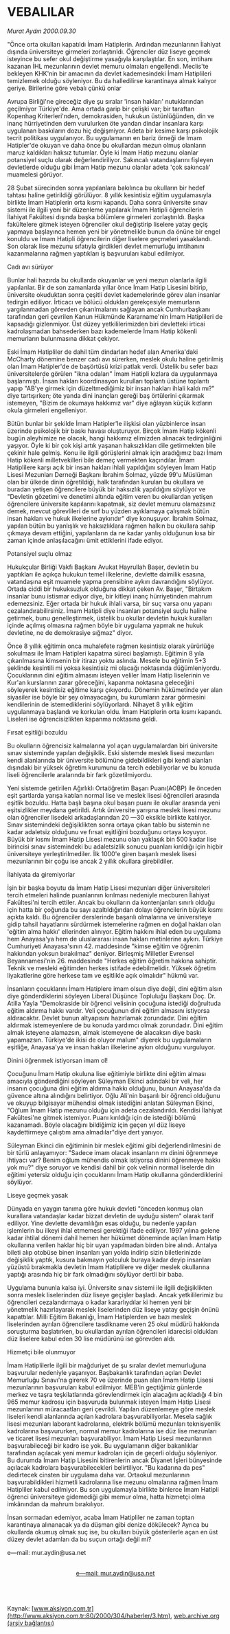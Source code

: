 # VEBALILAR

*Murat Aydın 2000.09.30*

<div>
 <p class="spot">
  "Önce orta okulları kapatıldı İmam Hatiplerin. Ardından mezunlarının
İlahiyat dışında üniversiteye girmeleri zorlaştırıldı. Öğrenciler düz
liseye geçmek isteyince bu sefer okul değiştirme yasağıyla karşılaştılar. En son, imtihanı
kazanan İHL mezunlarının  devlet memuru olmaları engellendi. Meclis'te bekleyen KHK'nin bir
amacının da  devlet kademesindeki İmam Hatiplileri temizlemek olduğu söyleniyor. Bu da  halledilirse
karantinaya almak kalıyor geriye. Birilerine göre vebalı çünkü onlar
 </p>
 <p class="spot">
  Avrupa Birliği'ne gireceğiz diye şu sıralar 'insan hakları' nutuklarından geçilmiyor Türkiye'de. Ama ortada garip bir çelişki var; bir taraftan Kopenhag Kriterleri'nden, demokrasiden, hukukun üstünlüğünden, din ve inanç hürriyetinden dem vurulurken öte yandan dindar insanlara karşı uygulanan baskıların dozu hiç değişmiyor. Adeta bir kesime karşı psikolojik tecrit politikası uygulanıyor. Bu uygulamanın en bariz örneği de İmam Hatipler'de okuyan ve daha önce bu okullardan mezun olmuş olanların maruz kaldıkları haksız tutumlar. Öyle ki İmam Hatip mezunu olanlar potansiyel suçlu olarak değerlendiriliyor. Sakıncalı vatandaşlarını fişleyen devletlerde olduğu gibi İmam Hatip mezunu olanlar adeta 'çok sakıncalı' muamelesi görüyor.
 </p>
 <p class="metin">
  28 Şubat sürecinden sonra yapılanlara bakılınca bu okulların bir hedef tahtası haline getirildiği görülüyor. 8 yıllık kesintisiz eğitim uygulamasıyla birlikte İmam Hatiplerin orta kısmı kapandı. Daha sonra üniversite sınav sistemi ile ilgili yeni bir düzenleme yapılarak İmam Hatipli öğrencilerin İlahiyat Fakültesi dışında başka bölümlere girmeleri zorlaştırıldı. Başka fakültelere gitmek isteyen öğrenciler okul değiştirip liselere yatay geçiş yapmaya başlayınca hemen yeni bir yönetmelikle bunun da önüne bir engel konuldu ve İmam Hatipli öğrencilerin diğer liselere geçmeleri yasaklandı. Son olarak lise mezunu sıfatıyla girdikleri devlet memurluğu imtihanını kazanmalarına rağmen yaptıkları iş başvuruları kabul edilmiyor.
 </p>
 <p class="metin">
  Cadı avı sürüyor
 </p>
 <p class="metin">
  Bunlar hali hazırda bu okullarda okuyanlar ve yeni mezun olanlarla ilgili yapılanlar. Bir de son zamanlarda yıllar önce İmam Hatip Lisesini bitirip, üniversite okuduktan sonra çeşitli devlet kademelerinde görev alan insanlar tedirgin ediliyor. İrticacı ve bölücü oldukları gerekçesiyle memurların yargılanmadan görevden çıkarılmalarını sağlayan ancak Cumhurbaşkanı tarafından geri çevrilen Kanun Hükmünde Kararname'nin İmam Hatiplileri de kapsadığı gizlenmiyor. Üst düzey yetkililerimizden biri devletteki irticai kadrolaşmadan bahsederken bazı kademelerde İmam Hatip kökenli memurların bulunmasına dikkat çekiyor.
 </p>
 <p class="metin">
  Eski İmam Hatipliler de dahil tüm dindarları hedef alan Amerika'daki McCharty dönemine benzer cadı avı sürerken, meslek okulu haline getirilmiş olan İmam Hatipler'de de başörtüsü krizi patlak verdi. Üstelik bu sefer bazı üniversitelerde görülen "ikna odaları" İmam Hatipli kızlara da uygulanmaya başlanmıştı. İnsan hakları koordinasyon kurulları toplantı üstüne toplantı yapıp "AB'ye girmek için düzeltmediğimiz bir insan hakları ihlali kaldı mı?" diye tartışırken; öte yanda dini inançları gereği baş örtülerini çıkarmak istemeyen, "Bizim de okumaya hakkımız var" diye ağlayan küçük kızların okula girmeleri engelleniyor.
 </p>
 <p class="metin">
  Bütün bunlar bir şekilde İmam Hatipler'le ilişkisi olan yüzbinlerce insan üzerinde psikolojik bir baskı havası oluşturuyor. Birçok İmam Hatip kökenli bugün aleyhimize ne olacak, hangi hakkımız elimizden alınacak tedirginliğini yaşıyor. Öyle ki bir çok kişi artık yaşanan haksızlıkları dile getirmekten bile çekinir hale gelmiş. Konu ile ilgili görüşlerini almak için aradığımız bazı İmam Hatip kökenli milletvekilleri bile demeç vermekten kaçındılar. İmam Hatiplilere karşı açık bir insan hakları ihlali yapıldığını söyleyen İmam Hatip Lisesi Mezunları Derneği Başkanı İbrahim Solmaz, yüzde 99'u Müslüman olan bir ülkede dinin öğretildiği, halk tarafından kurulan bu okullara ve buradan yetişen öğrencilere büyük bir haksızlık yapıldığını söylüyor ve "Devletin gözetimi ve denetimi altında eğitim veren bu okullardan yetişen öğrencilere üniversite kapılarını kapatmak, siz devlet memuru olamazsınız demek, mevcut görevlileri de sırf bu yüzden ayıklamaya çalışmak bütün insan hakları ve hukuk ilkelerine aykırıdır" diye konuşuyor. İbrahim Solmaz, yapılan bütün bu yanlışlık ve haksızlıklara rağmen halkın bu okullara sahip çıkmaya devam ettiğini, yapılanların da ne kadar yanlış olduğunun kısa bir zaman içinde anlaşılacağını ümit ettiklerini ifade ediyor.
 </p>
 <p class="metin">
  Potansiyel suçlu olmaz
 </p>
 <p class="metin">
  Hukukçular Birliği Vakfı Başkanı Avukat Hayrullah Başer, devletin bu yaptıkları ile açıkça hukukun temel ilkelerine, devlette daimilik esasına, vatandaşına eşit muamele yapma prensibine aykırı davrandığını söylüyor. Ortada ciddi bir hukuksuzluk olduğuna dikkat çeken Av. Başer, "Birtakım insanlar bunu istismar ediyor diye, bir kitleyi inanç hürriyetinden mahrum edemezsiniz. Eğer ortada bir hukuk ihlali varsa, bir suç varsa onu yapanı cezalandırabilirsiniz. İmam Hatipli diye insanları potansiyel suçlu haline getirmek, bunu genelleştirmek, üstelik bu okullar devletin hukuk kuralları içinde açılmış olmasına rağmen böyle bir uygulama yapmak ne hukuk devletine, ne de demokrasiye sığmaz" diyor.
 </p>
 <p class="metin">
  Önce 8 yıllık eğitimin onca muhalefete rağmen kesintisiz olarak yürürlüğe sokulması ile İmam Hatipleri kapatma süreci başlamıştı. Eğitimin 8 yıla çıkarılmasına kimsenin bir itirazı yoktu aslında. Mesele bu eğitimin 5+3 şeklinde kesintili mi yoksa kesintisiz mi olacağı noktasında düğümleniyordu. Çocuklarının dini eğitim almasını isteyen veliler İmam Hatip liselerinin ve Kur'an kurslarının zarar göreceğini, kapanma noktasına geleceğini söyleyerek kesintisiz eğitime karşı çıkıyordu. Dönemin hükümetinde yer alan siyasiler ise böyle bir şey olmayacağını, bu kurumların zarar görmesini kendilerinin de istemediklerini söylüyorlardı. Nihayet 8 yıllık eğitim uygulanmaya başlandı ve korkulan oldu. İmam Hatiplerin orta kısmı kapandı. Liseleri ise öğrencisizlikten kapanma noktasına geldi.
 </p>
 <p class="metin">
  Fırsat eşitliği bozuldu
 </p>
 <p class="metin">
  Bu okulların öğrencisiz kalmalarına yol açan uygulamalardan biri üniversite sınav sisteminde yapılan değişiklik. Eski sistemde meslek lisesi mezunları kendi alanlarında bir üniversite bölümüne gidebildikleri gibi kendi alanları dışındaki bir yüksek öğretim kurumunu da tercih edebiliyorlar ve bu konuda liseli öğrencilerle aralarında bir fark gözetilmiyordu.
 </p>
 <p class="metin">
  Yeni sistemde getirilen Ağırlıklı Ortaöğretim Başarı Puanı(AOBP) ile önceden eşit şartlarda yarışa katılan normal lise ve meslek lisesi öğrencileri arasında eşitlik bozuldu. Hatta başlı başına okul başarı puanı ile okullar arasında yeni eşitsizlikler meydana getirildi. Artık üniversite yarışına meslek lisesi mezunu olan öğrenciler lisedeki  arkadaşlarından 20 —30 eksikle birlikte katılıyor. Sınav sistemindeki değişiklikten sonra ortaya çıkan tablo bu sistemin ne kadar adaletsiz olduğunu ve fırsat eşitliğini bozduğunu ortaya koyuyor. Büyük bir kısmı İmam Hatip Lisesi mezunu olan yaklaşık bin 500 kadar lise birincisi sınav sistemindeki bu adaletsizlik sonucu puanları kırıldığı için hiçbir üniversiteye yerleştirilmediler. İlk 1000'e giren başarılı meslek lisesi mezunlarının bir çoğu ise ancak 2 yıllık okullara girebildiler.
 </p>
 <p class="metin">
  İlahiyata da giremiyorlar
 </p>
 <p class="metin">
  İşin bir başka boyutu da İmam Hatip Lisesi mezunları diğer üniversiteleri tercih etmeleri halinde puanlarının kırılması nedeniyle mecburen İlahiyat Fakültesi'ni tercih ettiler. Ancak bu okulların da kontenjanları sınırlı olduğu için hatta bir çoğunda bu sayı azaltıldığından dolayı öğrencilerin büyük kısmı açıkta kaldı. Bu öğrenciler derslerinde başarılı olmalarına ve üniversiteye gidip tahsil hayatlarını sürdürmek istemelerine rağmen en doğal hakları olan 'eğitim alma hakkı' ellerinden alınıyor. Eğitim hakkını ihlal eden bu uygulama hem Anayasa'ya hem de uluslararası insan hakları metinlerine aykırı. Türkiye Cumhuriyeti Anayasa'sının 42. maddesinde "kimse eğitim ve öğrenim hakkından yoksun bırakılmaz" deniyor. Birleşmiş Milletler Evrensel Beyannamesi'nin 26. maddesinde "Herkes eğitim öğretim hakkına sahiptir. Teknik ve mesleki eğitimden herkes istifade edebilmelidir. Yüksek öğretim liyakatlerine göre herkese tam ve eşitlikle açık olmalıdır" hükmü var.
 </p>
 <p class="metin">
  İnsanların çocuklarını İmam Hatiplere imam olsun diye değil, dini eğitim alsın diye gönderdiklerini söyleyen Liberal Düşünce Topluluğu Başkanı Doç. Dr. Atilla Yayla "Demokraside bir öğrenci velisinin çocuğuna istediği doğrultuda eğitim aldırma hakkı vardır. Veli çocuğunun dini eğitim almasını istiyorsa aldıracaktır. Devlet bunun altyapısını hazırlamak zorundadır. Dini eğitim aldırmak istemeyenlere de bu konuda  yardımcı olmak zorundadır. Dini eğitim almak isteyene alamazsın, almak istemeyene de alacaksın diye baskı yapamazsın. Türkiye'de ikisi de oluyor malum" diyerek bu uygulamaların eşitliğe, Anayasa'ya ve insan hakları ilkelerine aykırı olduğunu vurguluyor.
 </p>
 <p class="metin">
  Dinini öğrenmek istiyorsan imam ol!
 </p>
 <p class="metin">
  Çocuğunu İmam Hatip okuluna lise eğitimiyle birlikte dini eğitim alması amacıyla gönderdiğini söyleyen Süleyman Ekinci adındaki bir veli, her insanın çocuğuna dini eğitim aldırma hakkı olduğunu, bunun Anayasa'da da güvence altına alındığını belirtiyor. Oğlu Ali'nin başarılı bir öğrenci olduğunu ve okuyup bilgisayar mühendisi olmak istediğini anlatan Süleyman Ekinci, "Oğlum İmam Hatip mezunu olduğu için adeta cezalandırıldı. Kendisi İlahiyat Fakültesi'ne gitmek istemiyor. Puanı kırıldığı için de istediği bölümü kazanamadı. Böyle olacağını bildiğimiz için geçen yıl düz liseye kaydettirmeye çalıştım ama almadılar"diye dert yanıyor.
 </p>
 <p class="metin">
  Süleyman Ekinci din eğitiminin bir meslek eğitimi gibi değerlendirilmesini de bir türlü anlayamıyor: "Sadece imam olacak insanların mı dinini öğrenmeye ihtiyacı var? Benim oğlum mühendis olmak istiyorsa dinini öğrenmeye hakkı yok mu?" diye soruyor ve kendisi dahil bir çok velinin normal liselerde din eğitimi yetersiz olduğu için çocuklarını İmam Hatip okullarına gönderdiklerini söylüyor.
 </p>
 <p class="metin">
  Liseye geçmek yasak
 </p>
 <p class="metin">
  Dünyada en yaygın tanıma göre hukuk devleti "önceden konmuş olan kurallara vatandaşlar kadar bizzat devletin de uyduğu sistem" olarak tarif ediliyor. Yine devlette devamlılığın esas olduğu, bu nedenle yapılan işlemlerin bu ilkeyi ihlal etmemesi gerektiği ifade ediliyor. 1997 yılına gelene kadar ihtilal dönemi dahil hemen her hükümet döneminde açılan İmam Hatip okullarına verilen haklar hiç bir uyarı yapılmadan birden bire alındı. Antalya bileti alıp otobüse binen insanları yarı yolda indirip sizin biletlerinizde değişiklik yaptık, kusura bakmayın yolculuk buraya kadar deyip insanları yüzüstü bırakmakla devletin İmam Hatiplilere ve diğer meslek okullarına yaptığı arasında hiç bir fark olmadığını söylüyor dertli bir baba.
 </p>
 <p class="metin">
  Uygulama bununla kalsa iyi. Üniversite sınav sistemi ile ilgili değişiklikten sonra meslek liselerinden düz liseye geçişler başladı. Ancak yetkililerimiz bu öğrencileri cezalandırmaya o kadar kararlıydılar ki hemen yeni bir yönetmelik hazırlayarak meslek liselerinden düz liseye yatay geçişin önünü kapattılar. Milli Eğitim Bakanlığı, İmam Hatiplerden ve bazı meslek liselerinden ayrılan öğrencilere tasdikname veren 25 okul müdürü hakkında soruşturma başlatırken, bu okullardan ayrılan öğrencileri idarecisi oldukları düz liselere kabul eden 30 lise müdürünü ise görevden aldı.
 </p>
 <p class="metin">
  Hizmetçi bile olunmuyor
 </p>
 <p class="metin">
  İmam Hatiplilerle ilgili bir mağduriyet de şu sıralar devlet memurluğuna başvurular nedeniyle yaşanıyor. Başbakanlık tarafından açılan Devlet Memurluğu Sınavı'na girerek 70 ve üzerinde puan alan İmam Hatip Lisesi mezunlarının başvuruları kabul edilmiyor. MEB'in geçtiğimiz günlerde merkez ve taşra teşkilatlarında görevlendirmek için alacağını açıkladığı 4 bin 965 memur kadrosu için başvuruda bulunmak isteyen İmam Hatip Lisesi mezunlarının müracaatları geri çevrildi. Yapılan düzenlemeye göre meslek liseleri kendi alanlarında açılan kadrolara başvurabiliyorlar. Mesela sağlık lisesi mezunları laborant kadrolarına, elektrik bölümü mezunları teknisyenlik kadrolarına başvururken, normal memur kadrolarına ise düz lise mezunları ve ticaret lisesi mezunları başvurabiliyor. İmam Hatip Lisesi mezunlarının başvurabileceği bir kadro ise yok. Bu uygulamanın diğer bakanlıklar tarafından açılacak yeni memur kadroları için de geçerli olduğu söyleniyor. Bu durumda İmam Hatip Lisesini bitirenlerin ancak Diyanet İşleri bünyesinde açılacak kadrolara başvurabilecekleri belirtiliyor. "Bu kadarına da pes" dedirtecek cinsten bir uygulama daha var. Ortaokul mezunlarının başvurabildikleri hizmetli kadrolarına lise mezunu olmalarına rağmen İmam Hatipliler kabul edilmiyor. Bu son uygulamayla birlikte binlerce İmam Hatipli öğrenci üniversiteye gidemediği gibi memur olma, hatta hizmetçi olma imkânından da mahrum bırakılıyor.
 </p>
 <p class="metin">
  İnsan sormadan edemiyor, acaba İmam Hatipliler ne zaman toptan karantinaya alınanacak ya da düşman gibi denize dökülecek? Ayrıca bu okullarda okumuş olmak suç ise, bu okulları büyük gösterilerle açan en üst düzey devlet adamları da bu suçun ortağı değil mi?
 </p>
 <p class="metin">
  e—mail: mur.aydin@usa.net
 </p>
 <br/>
 <center>
  <a class="anaorta" href="http://web.archive.org/web/20020111075806/mailto:e—mail: mur.aydin@usa.net">
   e—mail: mur.aydin@usa.net
  </a>
 </center>
 <br/>
 <br/>
 <br/>
</div>

Kaynak: [www.aksiyon.com.tr](http://www.aksiyon.com.tr:80/2000/304/haberler/3.htm), [web.archive.org (arşiv bağlantısı)](http://web.archive.org/web/20020111075806/http://www.aksiyon.com.tr:80/2000/304/haberler/3.htm)
